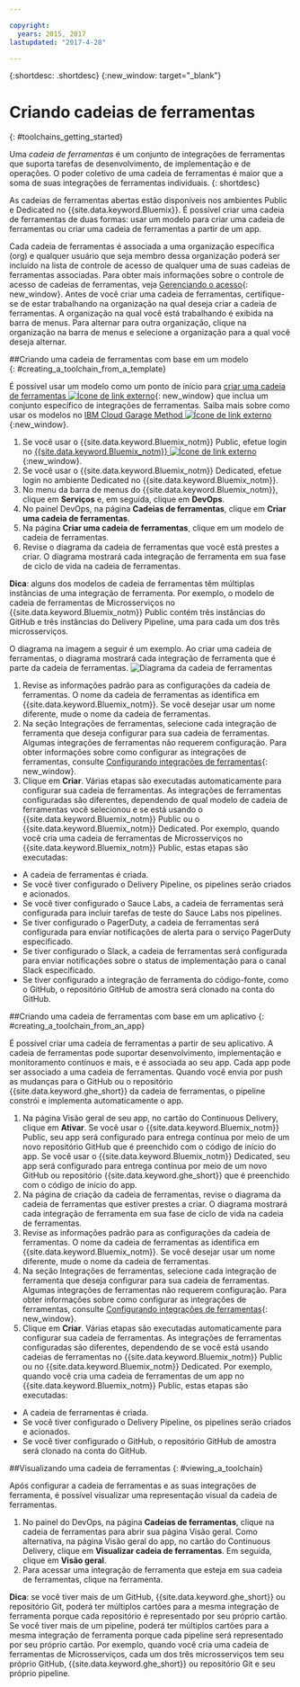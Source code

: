 ```yaml
---

copyright:
  years: 2015, 2017
lastupdated: "2017-4-28"

---
```


{:shortdesc: .shortdesc}
{:new_window: target="_blank"}

# Criando cadeias de ferramentas
{: #toolchains_getting_started}

Uma *cadeia de ferramentas* é um conjunto de integrações de ferramentas que suporta tarefas de desenvolvimento, de implementação e de operações. O
poder coletivo de uma cadeia de ferramentas é maior que a soma de suas integrações de ferramentas individuais.
{: shortdesc}

As cadeias de ferramentas abertas estão disponíveis nos ambientes Public e Dedicated no {{site.data.keyword.Bluemix}}. É possível criar uma cadeia de ferramentas de duas formas: usar um modelo para criar uma cadeia de ferramentas ou criar uma cadeia de
ferramentas a partir de um app.

Cada cadeia de ferramentas é associada a uma organização específica (org) e qualquer usuário que seja membro dessa organização poderá ser incluído na lista de controle de acesso de qualquer uma de suas cadeias de ferramentas associadas. Para obter mais informações sobre o controle de acesso de cadeias de ferramentas, veja [Gerenciando o acesso](/docs/services/ContinuousDelivery/toolchains_using.html#managing_access){: new_window}. Antes de
você criar uma cadeia de ferramentas, certifique-se de estar trabalhando na organização na qual deseja criar a cadeia de ferramentas. A organização na qual você está trabalhando é exibida na barra de menus. Para alternar para outra organização, clique na organização na barra de menus e selecione a organização para a qual você deseja alternar.


##Criando uma cadeia de ferramentas com base em um modelo   
{: #creating_a_toolchain_from_a_template}

É possível usar um modelo como um ponto de início para [criar uma cadeia de ferramentas ![Ícone de link externo](../../icons/launch-glyph.svg "Ícone de link externo")](https://console.ng.bluemix.net/devops/create){: new_window} que inclua um conjunto específico de integrações de ferramentas. Saiba mais sobre como usar os modelos no [IBM Cloud Garage Method ![Ícone de link externo](../../icons/launch-glyph.svg "Ícone de link externo")](https://www.ibm.com/devops/method/category/tools){:new_window}.

1. Se você usar o {{site.data.keyword.Bluemix_notm}} Public, efetue login no [{{site.data.keyword.Bluemix_notm}} ![Ícone de link externo](../../icons/launch-glyph.svg "Ícone de link externo")](http://console.ng.bluemix.net){:new_window}.
1. Se você usar o {{site.data.keyword.Bluemix_notm}} Dedicated, efetue login no ambiente Dedicated no {{site.data.keyword.Bluemix_notm}}.
1. No menu da barra de menus do {{site.data.keyword.Bluemix_notm}}, clique em **Serviços** e, em seguida, clique em **DevOps**.
1. No painel DevOps, na página **Cadeias de ferramentas**, clique em **Criar uma cadeia de ferramentas**.
1. Na página **Criar uma cadeia de ferramentas**, clique em um
modelo de cadeia de ferramentas.
1. Revise o diagrama da cadeia de ferramentas que você está prestes a criar. O diagrama
mostrará cada integração de ferramenta em sua fase de ciclo de vida na cadeia de ferramentas.

 **Dica**: alguns dos modelos de cadeia de ferramentas têm múltiplas instâncias de uma integração de ferramenta. Por exemplo, o modelo de cadeia de ferramentas de Microsserviços no {{site.data.keyword.Bluemix_notm}} Public contém três instâncias do GitHub e três instâncias do Delivery Pipeline, uma para cada um dos três microsserviços.

 O diagrama na imagem a seguir é um exemplo. Ao criar
uma cadeia de ferramentas, o diagrama mostrará cada integração de ferramenta que é parte da cadeia de ferramentas.
![Diagrama da cadeia de ferramentas](images/toolchain_diagram.png)

1. Revise as informações padrão para as configurações da cadeia de ferramentas. O nome da cadeia de ferramentas as identifica em
{{site.data.keyword.Bluemix_notm}}. Se você desejar usar um nome diferente, mude
o nome da cadeia de ferramentas.  
1. Na seção Integrações de ferramentas, selecione cada integração de ferramenta que deseja configurar para sua cadeia de ferramentas. Algumas integrações de ferramentas não requerem configuração. Para obter informações sobre como configurar as integrações de ferramentas, consulte
[Configurando
integrações de ferramentas](/docs/services/ContinuousDelivery/toolchains_integrations.html){: new_window}.
1. Clique em **Criar**. Várias etapas são executadas automaticamente para configurar sua cadeia de ferramentas. As integrações de ferramentas configuradas são diferentes, dependendo de qual modelo de cadeia de ferramentas você selecionou e se está usando o {{site.data.keyword.Bluemix_notm}} Public ou o {{site.data.keyword.Bluemix_notm}} Dedicated. Por exemplo, quando você cria uma cadeia de ferramentas de Microsserviços no {{site.data.keyword.Bluemix_notm}} Public, estas etapas são executadas:

 * A cadeia de ferramentas é criada.
 * Se você tiver configurado o Delivery Pipeline, os pipelines serão criados e acionados.
 * Se você tiver configurado o Sauce Labs, a cadeia de ferramentas será configurada para incluir tarefas de teste do Sauce Labs nos pipelines.
 * Se tiver configurado o PagerDuty, a cadeia de ferramentas será configurada para enviar notificações de alerta para o serviço PagerDuty especificado.
 * Se tiver configurado o Slack, a cadeia de ferramentas será configurada para enviar notificações sobre o status de implementação para o canal Slack especificado.
 * Se tiver configurado a integração de ferramenta do código-fonte, como o GitHub, o repositório GitHub de amostra será clonado na conta do GitHub.


##Criando uma cadeia de ferramentas com base em um aplicativo
{: #creating_a_toolchain_from_an_app}

É possível criar uma cadeia de ferramentas a partir de seu aplicativo. A cadeia de
ferramentas pode suportar desenvolvimento, implementação e monitoramento contínuos e mais, e é associada ao seu app. Cada app pode ser
associado a uma cadeia de ferramentas. Quando você envia por push as mudanças para o GitHub ou o repositório {{site.data.keyword.ghe_short}} da cadeia de ferramentas, o pipeline constrói e implementa automaticamente o app.  

1. Na página Visão geral de seu app, no cartão do Continuous Delivery, clique em **Ativar**. Se você usar o {{site.data.keyword.Bluemix_notm}} Public, seu app será configurado para entrega contínua por meio de um novo repositório GitHub que é preenchido com o código de início do app. Se você usar o {{site.data.keyword.Bluemix_notm}} Dedicated, seu app será configurado para entrega contínua por meio de um novo GitHub ou repositório {{site.data.keyword.ghe_short}} que é preenchido com o código de início do app.
1. Na página de criação da cadeia de ferramentas, revise o diagrama da cadeia de ferramentas que estiver prestes a criar. O diagrama
mostrará cada integração de ferramenta em sua fase de ciclo de vida na cadeia de ferramentas.
1. Revise as informações padrão para as configurações da cadeia de ferramentas. O nome da cadeia de ferramentas as identifica em
{{site.data.keyword.Bluemix_notm}}. Se você desejar usar um nome diferente, mude
o nome da cadeia de ferramentas.
1. Na seção Integrações de ferramentas, selecione cada integração de ferramenta que deseja configurar para sua cadeia de ferramentas. Algumas integrações de ferramentas não requerem configuração. Para obter informações sobre como configurar as integrações de ferramentas, consulte
[Configurando
integrações de ferramentas](/docs/services/ContinuousDelivery/toolchains_integrations.html){: new_window}.
1. Clique em **Criar**.  Várias etapas são executadas automaticamente para configurar sua cadeia de ferramentas. As integrações de ferramentas configuradas são diferentes, dependendo de se você está usando cadeias de ferramentas no {{site.data.keyword.Bluemix_notm}} Public ou no {{site.data.keyword.Bluemix_notm}} Dedicated. Por exemplo, quando você cria uma cadeia de ferramentas de um app no {{site.data.keyword.Bluemix_notm}} Public, estas etapas são executadas:

 * A cadeia de ferramentas é criada.
 * Se você tiver configurado o Delivery Pipeline, os pipelines serão criados e acionados.
 * Se você tiver configurado o GitHub, o repositório GitHub de amostra será clonado na conta do GitHub.


##Visualizando uma cadeia de ferramentas
{: #viewing_a_toolchain}

Após configurar a cadeia de ferramentas e as suas integrações de ferramenta, é possível visualizar uma representação visual da cadeia de ferramentas.

1. No painel do DevOps, na página **Cadeias de ferramentas**, clique na cadeia de ferramentas para abrir sua página Visão geral. Como alternativa, na página Visão geral do app, no cartão do Continuous Delivery, clique em **Visualizar cadeia de ferramentas**. Em seguida, clique em **Visão geral**.
2. Para acessar uma integração de ferramenta que esteja em sua cadeia de ferramentas, clique na ferramenta.

 **Dica**: se você tiver mais de um GitHub, {{site.data.keyword.ghe_short}} ou repositório Git, poderá ter múltiplos cartões para a mesma integração de ferramenta porque cada repositório é representado por seu próprio cartão. Se você tiver mais de um pipeline, poderá ter múltiplos cartões para a mesma integração de ferramenta porque cada pipeline será representado por seu próprio cartão. Por exemplo, quando você cria uma cadeia de ferramentas de Microsserviços, cada um dos três microsserviços tem seu próprio GitHub, {{site.data.keyword.ghe_short}} ou repositório Git e seu próprio pipeline.
